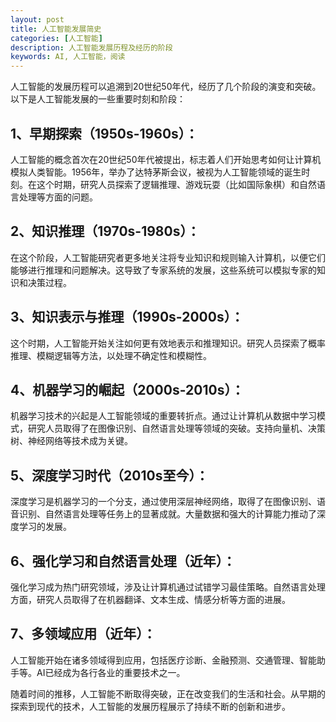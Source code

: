 ```yaml
---
layout: post
title: 人工智能发展简史
categories: [人工智能]
description: 人工智能发展历程及经历的阶段
keywords: AI, 人工智能，阅读
---
```


人工智能的发展历程可以追溯到20世纪50年代，经历了几个阶段的演变和突破。以下是人工智能发展的一些重要时刻和阶段：

## 1、早期探索（1950s-1960s）： 

人工智能的概念首次在20世纪50年代被提出，标志着人们开始思考如何让计算机模拟人类智能。1956年，举办了达特茅斯会议，被视为人工智能领域的诞生时刻。在这个时期，研究人员探索了逻辑推理、游戏玩耍（比如国际象棋）和自然语言处理等方面的问题。

## 2、知识推理（1970s-1980s）： 

在这个阶段，人工智能研究者更多地关注将专业知识和规则输入计算机，以便它们能够进行推理和问题解决。这导致了专家系统的发展，这些系统可以模拟专家的知识和决策过程。

## 3、知识表示与推理（1990s-2000s）： 

这个时期，人工智能开始关注如何更有效地表示和推理知识。研究人员探索了概率推理、模糊逻辑等方法，以处理不确定性和模糊性。

## 4、机器学习的崛起（2000s-2010s）： 

机器学习技术的兴起是人工智能领域的重要转折点。通过让计算机从数据中学习模式，研究人员取得了在图像识别、自然语言处理等领域的突破。支持向量机、决策树、神经网络等技术成为关键。

## 5、深度学习时代（2010s至今）： 

深度学习是机器学习的一个分支，通过使用深层神经网络，取得了在图像识别、语音识别、自然语言处理等任务上的显著成就。大量数据和强大的计算能力推动了深度学习的发展。

## 6、强化学习和自然语言处理（近年）： 

强化学习成为热门研究领域，涉及让计算机通过试错学习最佳策略。自然语言处理方面，研究人员取得了在机器翻译、文本生成、情感分析等方面的进展。

## 7、多领域应用（近年）： 

人工智能开始在诸多领域得到应用，包括医疗诊断、金融预测、交通管理、智能助手等。AI已经成为各行各业的重要技术之一。

随着时间的推移，人工智能不断取得突破，正在改变我们的生活和社会。从早期的探索到现代的技术，人工智能的发展历程展示了持续不断的创新和进步。
